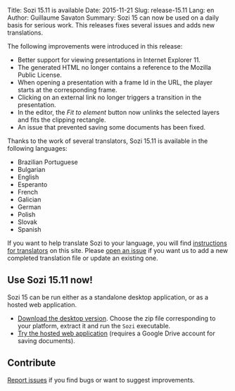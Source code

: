 Title: Sozi 15.11 is available
Date: 2015-11-21
Slug: release-15.11
Lang: en
Author: Guillaume Savaton
Summary:
    Sozi 15 can now be used on a daily basis for serious work.
    This releases fixes several issues and adds new translations.

The following improvements were introduced in this release:

* Better support for viewing presentations in Internet Explorer 11.
* The generated HTML no longer contains a reference to the Mozilla Public License.
* When opening a presentation with a frame Id in the URL, the player starts at the corresponding frame.
* Clicking on an external link no longer triggers a transition in the presentation.
* In the editor, the *Fit to element* button now unlinks the selected layers and fits the clipping rectangle.
* An issue that prevented saving some documents has been fixed.

Thanks to the work of several translators, Sozi 15.11 is available in the following languages:

* Brazilian Portuguese
* Bulgarian
* English
* Esperanto
* French
* Galician
* German
* Polish
* Slovak
* Spanish

If you want to help translate Sozi to your language, you will find [instructions for translators](|filename|/pages/en/translate-editor.md) on this site.
Please [open an issue](https://github.com/senshu/Sozi/issues) if you want us to add a new
completed translation file or update an existing one.


Use Sozi 15.11 now!
-------------------

Sozi 15 can be run either as a standalone desktop application, or as a hosted web application.

* [Download the desktop version](https://github.com/senshu/Sozi/releases/tag/15.11).
  Choose the zip file corresponding to your platform, extract it and run the `Sozi` executable.
* [Try the hosted web application](/demo) (requires a Google Drive account for saving documents).

Contribute
----------

[Report issues](https://github.com/senshu/Sozi/issues) if you find bugs
or want to suggest improvements.
